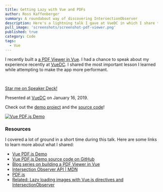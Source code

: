 ```yaml
---
title: Getting Lazy with Vue and PDFs
author: Ross Kaffenberger
summary: A roundabout way of discovering IntersectionObserver
description: Here's a lightning talk I gave at VueDC in which I share the most important lesson I learned while building a PDF Viewer in Vue.
pull_image: 'screenshots/screenshot-pdf-viewer.png'
published: true
category: Code
tags:
  - Vue
---
```


I recently built a [a PDF Viewer in Vue](https://rossta.net/blog/series/pdf-viewer.html). I had a chance to speak about my experience recently at [VueDC](https://www.meetup.com/Vue-DC/events/257172134/). I shared the most important lesson I learned while attempting to make the app more performant.

<br />

<script async class="speakerdeck-embed" data-id="5600cc6307604ea3953edf843b3d5216" data-ratio="1.77777777777778" src="//speakerdeck.com/assets/embed.js"></script>

[Star me on Speaker Deck!](https://speakerdeck.com/rossta/getting-lazy-with-vue-and-pdfs)

Presented at [VueDC](https://www.meetup.com/Vue-DC/events/257172134/) on January 16, 2019.

Check out the [demo project](https://rossta.net/vue-pdfjs-demo) and the [source code](https://github.com/rossta/vue-pdfjs-demo)!

[![Vue PDF.js Demo](https://rossta.net/vue-pdfjs-demo)](https://github.com/rossta/vue-pdfjs-demo)

### Resources
I covered a lot of ground in a short time during this talk. Here are some links to learn more about what I shared:

* [Vue PDF.js Demo](https://rossta.net/vue-pdfjs-demo)
* [Vue PDF.js Demo source code on GitHub](https://github.com/rossta/vue-pdfjs-demo)
* [Blog series on building a PDF Viewer in Vue](https://rossta.net/blog/series/pdf-viewer.html)
* [Intersection Observer API | MDN](https://developer.mozilla.org/en-US/docs/Web/API/Intersection_Observer_API)
* [PDF.js](https://mozilla.github.io/pdf.js/)
* [Related: Lazy loading images with Vue.js directives and IntersectionObserver](https://itnext.io/lazy-loading-images-with-vue-js-directives-and-intersectionobserver-d0eb390cad9)
